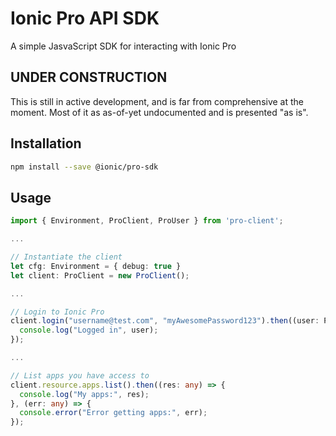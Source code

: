 # Ionic Pro API SDK

A simple JasvaScript SDK for interacting with Ionic Pro

## UNDER CONSTRUCTION

This is still in active development, and is far from comprehensive at the moment.  Most of it as as-of-yet undocumented and is presented "as is".

## Installation

```bash
npm install --save @ionic/pro-sdk
```

## Usage

```typescript
import { Environment, ProClient, ProUser } from 'pro-client';

...

// Instantiate the client
let cfg: Environment = { debug: true }
let client: ProClient = new ProClient();

...

// Login to Ionic Pro
client.login("username@test.com", "myAwesomePassword123").then((user: ProUser) => {
  console.log("Logged in", user);
});

...

// List apps you have access to
client.resource.apps.list().then((res: any) => {
  console.log("My apps:", res);
}, (err: any) => {
  console.error("Error getting apps:", err);
});
```